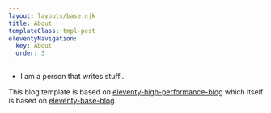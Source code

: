 ```yaml
---
layout: layouts/base.njk
title: About
templateClass: tmpl-post
eleventyNavigation:
  key: About
  order: 3
---
```


- I am a person that writes stuffi.

This blog template is based on [eleventy-high-performance-blog](https://www.industrialempathy.com/posts/eleventy-high-performance-blog/) which itself is based on [eleventy-base-blog](https://github.com/11ty/eleventy-base-blog).
